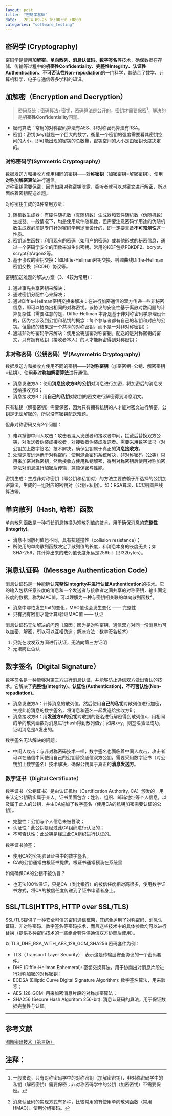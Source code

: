 ```yaml
---
layout: post
title:  "密码学基础"
date:   2024-09-25 16:00:00 +0800
categories: "software_testing"
---
```


## 密码学 (Cryptography)

密码学是使用**加解密、单向散列、消息认证码、数字签名**等技术，确保数据在存储、传输等过程中的**机密性Confidentiality、完整性Integrity、认证性Authentication、不可否认性Non-repudiation**的一门科学，其结合了数学、计算机科学、电子与通信等多学科的知识。

## 加解密（Encryption and Decryption）

> 密码系统：密码算法+密钥，密码算法是公开的，密钥才需要保密[^1]，解决的是**机密性Confidentiality**问题。  
  - 密码算法：常用的对称密码算法有AES、非对称密码算法有RSA。  
  - 密钥：密钥(key)就是一个巨大的数字，衡量一个密钥的强度需要看其密钥空间的大小，即可能出现的密钥的总数量，密钥空间的大小是由密钥长度决定的。

### 对称密码学(Symmetric Cryptography)

数据发送方和接收方使用相同的密钥——**对称密钥**（加密密钥=解密密钥）、使用**对称加解密算法**进行通信。  
对称密钥需要保密，因为如果对称密钥泄露，窃听者就可以对密文进行解密，所以面临着密钥配送难题。

对称密钥生成的3种常用方法：
1. 随机数生成器：有硬件随机数（真随机数）生成器和软件随机数（伪随机数）生成器。一般情况下，均是使用软件随机数，但需要注意密码学用途的伪随机数生成器必须是专门针对密码学用途而设计的，即一定要具备**不可预测性**这一性质。
2. 密钥派生函数：利用现有的密码（如用户的密码）或其他形式的秘密信息，通过一个密码学安全的函数来派生出密钥。常用的KDF包括PBKDF2、bcrypt、scrypt和Argon2等。
3. 基于协议的密钥交换：如Diffie-Hellman密钥交换、椭圆曲线Diffie-Hellman密钥交换（ECDH）协议等。

密钥配送难题的解决方案（3、4较为常用）：
1. 通过事先共享密钥来解决；
2. 通过密钥分配中心来解决；
3. 通过Diffie-Hellman密钥交换来解决：在进行加密通信的双方传递一些非秘密信息，即可以协商出相同的对称密钥。该协议的安全性基于离散对数问题的计算复杂性（需要注意的是，Diffie-Hellman 本身是基于非对称密码学原理设计的，因为它涉及到公钥和私钥的概念：每个参与者都有自己的私钥和对应的公钥。但最终的结果是一个共享的对称密钥，而不是一对非对称密钥）；
4. 通过非对称密码学来解决：使用公钥加密对称密钥，配送的是对称密钥的密文，只有拥有私钥（接收者本人）的人才能解密得到对称密钥；

### 非对称密码（公钥密码）学(Asymmetric Cryptography)

数据发送方和接收方使用不同的密钥——**非对称密钥**（加密密钥=公钥、解密密钥=私钥）、使用**非对称加解密算法**进行通信。    

- 消息发送方A：使用**消息接收方B的公钥**对消息进行加密，将加密后的消息发送给接收方B；
- 消息接收方B：用**自己的私钥**对收到的密文进行解密得到消息明文。

只有私钥（解密密钥）需要保密，因为只有拥有私钥的人才能对密文进行解密，公钥是无法解密的，所以没有密钥配送难题。

但非对称密码又有2个问题：
1. 难以抵御中间人攻击：攻击者混入发送者和接收者中间，拦截后替换双方公钥，对发送者伪装成接收者，对接收者伪装成发送者。需要采用数字证书（对公钥加上数字签名）技术解决，确保公钥属于真正的**消息接收方**。
2. 处理速度远远低于对称密码：使用混合密码系统解决，非对称密码（公钥）只用来加密对称密钥，然后接收方使用私钥解密，得到对称密钥后使用对称加密算法对消息进行加密后传输，兼顾保密与性能。

密钥生成：生成非对称密钥（即公钥和私钥对）的方法主要依赖于所选择的公钥加密算法，生成的一组对应的密钥对（公钥+私钥）。如：RSA算法、ECC椭圆曲线算法等。

## 单向散列（Hash, 哈希）函数

单向散列函数是一种将长消息转换为短散列值的技术，用于确保消息的**完整性(Integrity)**。
- 消息不同散列值也不同，具有抗碰撞性（collision resistance）；
- 所使用的单向散列函数决定了散列值的长度，和消息本身的长度无关；如SHA-256，其计算出来的散列值长度永远是256bit（即32bytes）。

## 消息认证码（Message Authentication Code）

消息认证码是一种能确认**完整性Integrity并进行认证Authentication**的技术。它的输入包括任意长度的消息和一个发送者与接收者之间共享的对称密钥，输出固定长度的数据，称为MAC值。可以理解为一种与密钥相关联的单向散列函数[^2]。
- 消息中哪怕发生1bit的变化，MAC值也会发生变化 —— 完整性
- 只有拥有密钥才能计算/验证MAC值 —— 认证

消息认证码无法解决的问题（原因：因为是对称密钥，通信双方对同一份消息均可以加密、解密，所以可以互相伪造；解决方法：数字签名技术）：
1. 只能在收发双方间进行认证，无法向第三方证明
2. 无法防止否认

## 数字签名（Digital Signature）

数字签名是一种能够对第三方进行消息认证，并能够防止通信双方做出否认的技术。它解决了**完整性(Integrity)、认证性(Authentication)、不可否认性(Non-repudiation)**。
- 消息发送方A：计算消息的散列值，然后使用**自己的私钥**对散列值进行加密，生成此份消息的数字签名，将消息和签名一起发送给接收方B；
- 消息接收方B：用**发送方A的公钥**对收到的签名进行解密得到散列值x，用相同的单向散列函数对消息进行hash得到散列值y；如果x=y，则签名验证成功，证明消息是A发出的。

数字签名无法解决的问题：
- 中间人攻击：与非对称密码技术一样，数字签名也面临着中间人攻击，攻击者可以在通信中间使用自己的公钥替换通信双方公钥。需要采用数字证书（对公钥加上数字签名）技术解决，确保公钥属于真正的**消息发送方**。

### 数字证书（Digital Certificate）

数字证书（公钥证书）是由认证机构（Certification Authority, CA）颁发的，用来认定公钥确实属于某人。证书里面包含：姓名、组织、邮箱地址等个人信息，以及属于此人的公钥，并由CA施加了数字签名（使用CA的私钥加密需要认证的公钥）。
- 完整性：公钥与个人信息未被篡改；
- 认证性：此公钥是经过此CA组织进行认证的；
- 不可否认性：此公钥是经过此CA组织进行认证的。

数字证书验签：
- 使用CA的公钥验证证书中的数字签名。
- CA的公钥通常由根证书提供，根证书通常预装在系统里

如何确保CA的公钥不被仿冒？
- 也无法100%保证，只是CA（类比银行）的被信任度相对高很多，使用数字证书方式，将CA的被信任度传递到了证书申请者身上。

## SSL/TLS(HTTPS, HTTP over SSL/TLS)

SSL/TLS提供了一种安全可信的密码通信框架，其综合运用了对称密码、消息认证码、非对称密码、数字签名等密码技术，而且这些技术中的具体参数均可以进行替换（提供多种密码技术的一些组合套件供通信双方协商后使用）。

以 TLS_DHE_RSA_WITH_AES_128_GCM_SHA256 密码套件为例：
- TLS（Transport Layer Security）: 表示这是传输层安全协议的一个密码套件。
- DHE (Diffie-Hellman Ephemeral): 密钥交换算法，用于协商出对消息片段进行对称加密的对称密钥；
- ECDSA (Elliptic Curve Digital Signature Algorithm): 数字签名算法，用来验签；
- AES_128_GCM: 用来加密消息片段的对称加密算法；
- SHA256 (Secure Hash Algorithm 256-bit): 消息认证码的算法，用于保证数据完整性与认证。

---

## 参考文献

[图解密码技术（第三版）](https://book.douban.com/subject/26822106/)

## 注释：

[^1]: 一般来说，只有对称密码学中的对称密钥（加解密密钥）、非对称密码学中的私钥（解密密钥）需要保密；非对称密码学中的公钥（加密密钥）不需要保密。
[^2]: 消息认证码的实现方式有多种，比较常用的有使用单向散列函数（常用HMAC）、使用分组密码。
